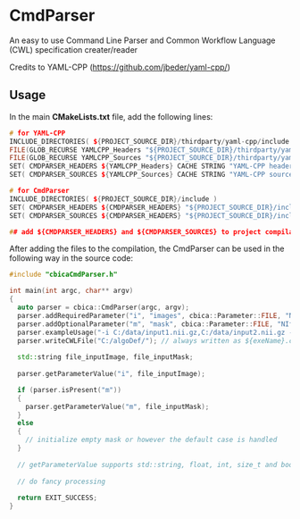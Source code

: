 # CmdParser

An easy to use Command Line Parser and Common Workflow Language (CWL) specification creater/reader

Credits to YAML-CPP (https://github.com/jbeder/yaml-cpp/)

## Usage

In the main <b>CMakeLists.txt</b> file, add the following lines:

```cpp
# for YAML-CPP
INCLUDE_DIRECTORIES( ${PROJECT_SOURCE_DIR}/thirdparty/yaml-cpp/include )
FILE(GLOB_RECURSE YAMLCPP_Headers "${PROJECT_SOURCE_DIR}/thirdparty/yaml-cpp/include/*.h")
FILE(GLOB_RECURSE YAMLCPP_Sources "${PROJECT_SOURCE_DIR}/thirdparty/yaml-cpp/src/*.cpp")
SET( CMDPARSER_HEADERS ${YAMLCPP_Headers} CACHE STRING "YAML-CPP headers" FORCE )
SET( CMDPARSER_SOURCES ${YAMLCPP_Sources} CACHE STRING "YAML-CPP sources" FORCE )

# for CmdParser
INCLUDE_DIRECTORIES( ${PROJECT_SOURCE_DIR}/include )
SET( CMDPARSER_HEADERS ${CMDPARSER_HEADERS} "${PROJECT_SOURCE_DIR}/include/cbicaCmdParser.h" )
SET( CMDPARSER_SOURCES ${CMDPARSER_HEADERS} "${PROJECT_SOURCE_DIR}/include/cbicaCmdParser.cpp" )

## add ${CMDPARSER_HEADERS} and ${CMDPARSER_SOURCES} to project compilation
```

After adding the files to the compilation, the CmdParser can be used in the following way in the source code:

```cpp
#include "cbicaCmdParser.h"

int main(int argc, char** argv)
{
  auto parser = cbica::CmdParser(argc, argv);
  parser.addRequiredParameter("i", "images", cbica::Parameter::FILE, "NIfTI or DICOM", "Input coregistered image to load into application");
  parser.addOptionalParameter("m", "mask", cbica::Parameter::FILE, "NIfTI or DICOM", "Input mask [coregistered with image] to load into application");
  parser.exampleUsage("-i C:/data/input1.nii.gz,C:/data/input2.nii.gz -m C:/data/inputMask.nii.gz"); // deprecated; see compilation warning for details
  parser.writeCWLFile("C:/algoDef/"); // always written as ${exeName}.cwl
  
  std::string file_inputImage, file_inputMask;
  
  parser.getParameterValue("i", file_inputImage);

  if (parser.isPresent("m"))
  {
    parser.getParameterValue("m", file_inputMask);
  }
  else
  {
    // initialize empty mask or however the default case is handled
  }
  
  // getParameterValue supports std::string, float, int, size_t and bool types
  
  // do fancy processing
  
  return EXIT_SUCCESS;
}
```